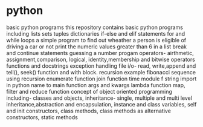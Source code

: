 # python
basic python programs
this repository contains basic python programs including
lists
sets
tuples
dictionaries
if-else and elif statements
for and while loops
a simple program to find out wheather a person is eligible of driving a car or not
print the numeric values greater than 6 in a list
break and continue statements
guessing a number progam
operators- airthmetic, assignment,comparison, logical, identity,membership and bitwise operators
functions and docstrings
exception handling
file i/o- read, write,append and tell(), seek() function and with block.
recursion example 
fibonacci sequence using recursion 
enumerate function 
join function 
time module 
f string 
import in python
name to main function
args and kwargs
lambda function
map, filter and reduce function 
concept of object oriented programming including- classes and objects, inheritance- single, multiple and multi level inheritance,abstraction and encapsulation, instance and class variables, self and init constructors, class methods, class methods as alternative constructors, static methods
